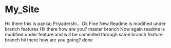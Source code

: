 # My_Site
Hii there this is pankaj Priyadershi...
Ok Fine
New Readme is modified under branch features
Hii there how are you?
master branch
Now again readme is modified under feature and will be commited
through same branch
feature branch
hii there how are you going?
done
